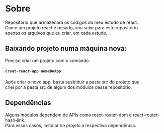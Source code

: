 # Sobre
Repositório que armazenará os códigos do meu estudo de react. <br>
Como um projeto react é pesado, vou subir para este repositório <br>
apenas os arquivos que eu criar, em cada estudo.

## Baixando projeto numa máquina nova:
Preciso criar um projeto com o comando: <br>
#### ```creat-react-app nomeDoApp```

Após criar o novo app, basta susbtituir a pasta src do projeto que <br>
criei por a pasta src de algum dos módulos desse repositório. <br>

## Dependências
Alguns módulos dependem de APIs como react-router-dom e react-router-hash-link. <br>
Para esses casos, instalar no projeto a respectiva dependência.

